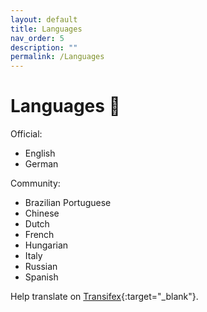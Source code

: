 ```yaml
---
layout: default
title: Languages
nav_order: 5
description: ""
permalink: /Languages
---
```


# Languages :flags:

Official:
- English
- German

Community:
- Brazilian Portuguese
- Chinese
- Dutch
- French
- Hungarian
- Italy
- Russian
- Spanish

Help translate on [Transifex](https://www.transifex.com/BornToBeRoot/NETworkManager){:target="_blank"}.